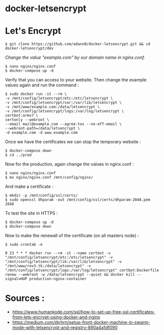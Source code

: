# docker-letsencrypt

# Let's Encrypt

    $ git clone https://github.com/adann0/docker-letsencrypt.git && cd docker-letsencrypt/dev
    
_Change the value "example.com" by our domain name in nginx.conf._

    $ nano nginx/nginx.conf
    $ docker-compose up -d

Verify that you can access to your website. Then change the example values again and run the command :

    $ sudo docker run -it --rm \
    -v /mnt/config/letsencrypt/etc:/etc/letsencrypt \
    -v /mnt/config/letsencrypt/var:/var/lib/letsencrypt \
    -v /mnt/www/example.com:/data/letsencrypt \
    -v /mnt/config/letsencrypt/logs:/var/log/letsencrypt \
    certbot:armv7 \
    certonly --webroot \
    --email mail@example.com --agree-tos --no-eff-email \
    --webroot-path=/data/letsencrypt \
    -d example.com -d www.example.com

Once we have the certificates we can stop the temporary website :

    $ docker-compose down
    $ cd ../prod
    
Now for the production, again change the values in nginx.conf :

    $ nano nginx/nginx.conf
    $ mv nginx/nginx.conf /mnt/config/nginx/
    
And make a certificate :

    $ mkdir -p /mnt/config/ssl/certs/
    $ sudo openssl dhparam -out /mnt/config/ssl/certs/dhparam-2048.pem 2048
    
To test the site in HTTPS :

    $ docker-compose up -d
    $ docker-compose down

Now to make the renewall of the certificate (on all masters node) :

    $ sudo crontab -e
    
    0 23 * * * docker run --rm -it --name certbot -v "/mnt/config/letsencrypt/etc:/etc/letsencrypt" -v "/mnt/config/letsencrypt/lib:/var/lib/letsencrypt" -v "/mnt/www/rev3.tk:/data/letsencrypt" -v "/mnt/config/letsencrypt/logs:/var/log/letsencrypt" certbot:Dockerfile renew --webroot -w /data/letsencrypt --quiet && docker kill --signal=HUP production-nginx-container

# Sources :

  - https://www.humankode.com/ssl/how-to-set-up-free-ssl-certificates-from-lets-encrypt-using-docker-and-nginx
  - https://medium.com/@rhrn/setup-front-docker-machine-in-swarm-mode-with-letsencrypt-and-registry-890a4a1df090
